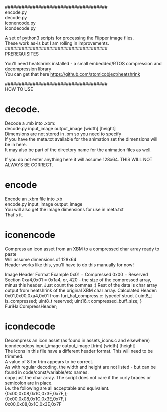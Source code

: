 #####################################  
encode.py  
decode.py  
iconencode.py  
icondecode.py  

A set of python3 scripts for processing the Flipper image files.  
These work as-is but I am rolling in improvements.  
#####################################  
PREREQUISITES  
  
  
You'll need heatshrink installed - a small embedded/RTOS compression and decompression library  
You can get that here https://github.com/atomicobject/heatshrink  
  
#####################################  
HOW TO USE  
  
##  
# decode.  
  
Decode a .mb into .xbm:  
decode.py input_image output_image [width] [height]   
Dimensions are not stored in .bm so you need to specify  
If you have the meta.txt available for the animation set the dimensions will be in here.  
It may also be part of the directory name for the animation files as well.  
  
If you do not enter anything here it will assume 128x64. THIS WILL NOT ALWAYS BE CORRECT.  
  
##  
# encode  
Encode an .xbm file into .xb  
encode.py input_image output_image  
You will also get the image dimensions for use in meta.txt  
That's it.  

##  
# iconencode
Compress an icon asset from an XBM to a compressed char array ready to paste  
Will assume dimensions of 128x64  
Header works like this, you'll have to do this manually for now!
 
Image Header Format Example
0x01 = Compressed
0x00 = Reserved Section
0xa4,0x01 = 0x1a4, or, 420 - the size of the compressed array, minus this header. Just count the commas ;) 
Rest of the data is char array output from heatshrink of the original XBM char array.
Calculated Header: 0x01,0x00,0xa4,0x01
from furi_hal_compress.c:
typedef struct {
    uint8_t is_compressed;
    uint8_t reserved;
    uint16_t compressed_buff_size;
} FuriHalCompressHeader;


##  
# icondecode  
Decompress an icon asset (as found in assets_icons.c and elsewhere)  
icondecodepy input_image output_image [trim] [width] [height]  
The icons in this file have a different header format. This will need to be trimmed.  
A value of 8 for trim appears to be correct.  
As with regular decoding, the width and height are not listed - but can be found in code/const/variable/etc names.  
copy just the char array. The script does not care if the curly braces or semicolon are in place.  
i.e. the following are all acceptable and equivalent.  
{0x00,0x08,0x1C,0x3E,0x7F,};  
{0x00,0x08,0x1C,0x3E,0x7F,}  
0x00,0x08,0x1C,0x3E,0x7F  

